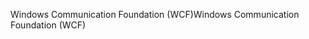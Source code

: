 <span data-ttu-id="fa71a-101">Windows Communication Foundation (WCF)</span><span class="sxs-lookup"><span data-stu-id="fa71a-101">Windows Communication Foundation (WCF)</span></span>